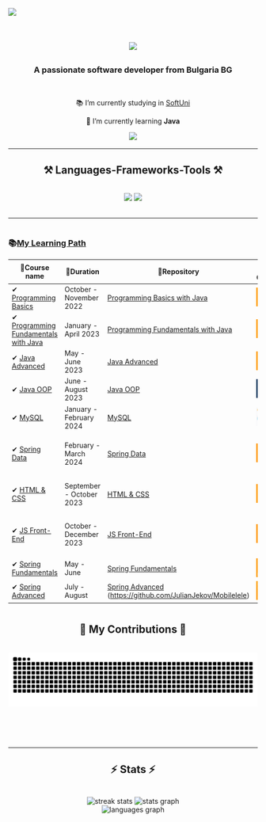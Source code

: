 
![](https://komarev.com/ghpvc/?username=JulianJekov)

<h1 align="center">
    <img src="https://readme-typing-svg.herokuapp.com/?font=Righteous&size=35&center=true&vCenter=true&width=500&height=70&duration=4000&lines=Hi+There!+👋;+I'm+Julian+Jekov!;" />
</h1>

<h3 align="center">A passionate software developer from Bulgaria BG</h3>

<br/>

<div align="center">
 
 📚 I’m currently studying in [SoftUni](https://softuni.bg)
 
 🌱 I’m currently learning **Java**

 </div>
 
<div align="center"> 
  <a href="mailto:immunetou@gmail.com">
    <img src="https://img.shields.io/badge/Gmail-333333?style=for-the-badge&logo=gmail&logoColor=red" />
  </a>
</div>

 <hr/>
 
<h2 align="center">⚒️ Languages-Frameworks-Tools ⚒️</h2>
<br/>
<div align="center">
    <img src="https://skillicons.dev/icons?i=java,spring,hibernate,mysql,idea" />
    <img src="https://skillicons.dev/icons?i=javascript,html,css,postman,vscode,github" /><br>
</div>

<br/>
<hr/>

<h1 align="center"></h1>

### 📚[My Learning Path](https://softuni.bg/curriculum)
| 🧾Course name | 📅Duration | 📁Repository | 🏆Certificate | 🛠️Skills | 
|--------|----|----|----|-----|
|✔ [Programming Basics](https://softuni.bg/trainings/3872/programming-basics-with-java-october-2022) | October - November 2022 | [Programming Basics with Java](https://github.com/JulianJekov/SoftUni-Java-Programming-Basics-Oct-2022) | <a href="https://softuni.bg/certificates/details/147441/95d00897" rel="nofollow"><img src="https://github.com/JulianJekov/JulianJekov/blob/main/imgs/basics.png" alt="Programming Basics with Java"></a> |  [![IntelliJ Idea](https://skillicons.dev/icons?i=idea&theme=light)](https://www.jetbrains.com/idea/) [![Java](https://skillicons.dev/icons?i=java&theme=light)](https://www.java.com/en/) |
|✔ [Programming Fundamentals with Java](https://softuni.bg/trainings/3951/programming-fundamentals-with-java-january-2023) | January - April 2023 | [Programming Fundamentals with Java](https://github.com/JulianJekov/Programming-Fundamentals-with-Java) | <a href="https://softuni.bg/certificates/details/167620/58259203" rel="nofollow"><img src="https://github.com/JulianJekov/JulianJekov/blob/main/imgs/fundamentsl.png" alt="Programming Fundamentals with Java"></a> | [![Java](https://skillicons.dev/icons?i=java&theme=light)](https://www.java.com/en/) [![GitHub](https://skillicons.dev/icons?i=github&theme=light)](https://github.com/) |
|✔ [Java Advanced](https://softuni.bg/trainings/4100/java-advanced-may-2023) | May - June 2023 | [Java Advanced](https://github.com/JulianJekov/JavaAdvanced) | <a href="https://softuni.bg/certificates/details/174554/ff0e7a8f" rel="nofollow"><img src="https://github.com/JulianJekov/JulianJekov/blob/main/imgs/advanced.png" alt="Java Advanced"></a> | [![Java](https://skillicons.dev/icons?i=java&theme=light)](https://www.java.com/en/) |
|✔ [Java OOP](https://softuni.bg/trainings/4101/java-oop-june-2023) | June - August 2023 | [Java OOP](https://github.com/JulianJekov/JavaOOP) | <a href="https://softuni.bg/certificates/details/181438/d056116b" rel="nofollow"><img src="https://github.com/JulianJekov/JulianJekov/blob/main/imgs/oop.jpg" alt="Java OOP"></a>| [![Java](https://skillicons.dev/icons?i=java&theme=light)](https://www.java.com/en/) |
|✔ [MySQL](https://softuni.bg/trainings/4365/mysql-january-2024) | January - February 2024 | [MySQL](https://github.com/JulianJekov/MySQL) | <a href="https://softuni.bg/certificates/details/202807/75600be9" rel="nofollow"><img src="https://github.com/JulianJekov/JulianJekov/blob/main/imgs/mysql.jpg" alt="MySQL"></a> | [![MySQL](https://skillicons.dev/icons?i=mysql&theme=light)](https://www.mysql.com/) |
|✔ [Spring Data](https://softuni.bg/trainings/4366/spring-data-february-2024)| February - March 2024 | [Spring Data](https://github.com/JulianJekov/Spring-Data) | <a href="https://softuni.bg/certificates/details/209352/6596fb30" rel="nofollow"><img src="https://github.com/JulianJekov/JulianJekov/blob/main/imgs/spring%20data.png" alt="SpringData"></a>| [![Java](https://skillicons.dev/icons?i=java&theme=light)](https://www.java.com/en/) [![Hibernate](https://skillicons.dev/icons?i=hibernate&theme=light)](https://hibernate.org/) [![Spring](https://skillicons.dev/icons?i=spring&theme=light)](https://spring.io/) [![Maven](https://skillicons.dev/icons?i=maven&theme=light)](https://maven.apache.org/) |
|✔ [HTML & CSS](https://softuni.bg/trainings/4239/html-and-css-september-2023) | September - October 2023 | [HTML & CSS](https://github.com/JulianJekov/HTML-CSS) | <a href="https://softuni.bg/certificates/details/190908/cd8e5594" rel="nofollow"><img src="https://github.com/JulianJekov/JulianJekov/blob/main/imgs/html%20css.jpg" alt="HTML & CSS"></a> | [![HTML](https://skillicons.dev/icons?i=html&theme=light)](https://en.wikipedia.org/wiki/HTML) [![CSS](https://skillicons.dev/icons?i=css&theme=light)](https://en.wikipedia.org/wiki/CSS) [![VS Code](https://skillicons.dev/icons?i=vscode&theme=light)](https://code.visualstudio.com/) |
|✔ [JS Front-End](https://softuni.bg/trainings/4240/js-front-end-october-2023) | October - December 2023 | [JS Front-End](https://github.com/JulianJekov/JS-Front-End) | <a href="https://softuni.bg/certificates/details/199232/2d830a19" rel="nofollow"><img src="https://github.com/JulianJekov/JulianJekov/blob/main/imgs/js%20front%20end.png" alt="JsFront-End"></a>|[![JavaScript](https://skillicons.dev/icons?i=js&theme=light)](https://developer.mozilla.org/en-US/docs/Web/JavaScript)  [![Postman](https://skillicons.dev/icons?i=postman&theme=light)](https://www.postman.com/) [![NPM](https://skillicons.dev/icons?i=npm&theme=light)](https://www.npmjs.com/) |
|✔ [Spring Fundamentals](https://softuni.bg/trainings/4530/spring-fundamentals-may-2024) | May - June | [Spring Fundamentals](https://github.com/JulianJekov/Spring-Fundamentals) | <a href="https://softuni.bg/certificates/details/219320/568b015f" rel="nofollow"><img src="https://github.com/JulianJekov/JulianJekov/blob/main/imgs/spring%20fundamentals.jpg" alt="Spring Fundamentals"></a> | [![Spring](https://skillicons.dev/icons?i=spring&theme=light)](https://spring.io/) |
|✔ [Spring Advanced](https://softuni.bg/trainings/4532/spring-advanced-june-2024) | July - August | [Spring Advanced](https://github.com/JulianJekov/Pathfinder) (https://github.com/JulianJekov/Mobilelele) | <a href="https://softuni.bg/certificates/details/223330/415ee33a" rel="nofollow"><img src="https://github.com/JulianJekov/JulianJekov/blob/main/imgs/spring%20advanced.jpg" alt="Spring Fundamentals"></a> | [![Spring](https://skillicons.dev/icons?i=spring&theme=light)](https://spring.io/) |


<h1 align="center"></h1>

<div align="center">
  <h2>🐍 My Contributions 🐍</h2>
  <br>
  <img alt="snake eating my contributions" src="https://raw.githubusercontent.com/JulianJekov/JulianJekov/output/github-contribution-grid-snake.svg" />
  
  <br/><br/><br/>
</div>

<hr/>

<h2 align="center">⚡ Stats ⚡</h2>
<br>
<div align="center">
    <img width=390 src="https://github-readme-streak-stats-salesp07.vercel.app/?user=JulianJekov&count_private=true&theme=react&border_radius=10" alt="streak stats"/>
  <img src="https://github-readme-stats.vercel.app/api?username=JulianJekov&hide_title=false&hide_rank=false&show_icons=true&include_all_commits=true&count_private=true&disable_animations=false&theme=react&rank_icon=github&border_radius=10" height="150" alt="stats graph"  />
    <br/>
  <img src="https://github-readme-stats.vercel.app/api/top-langs?username=JulianJekov&locale=en&hide_title=false&layout=compact&card_width=320&langs_count=5&theme=react&border_radius=10&size_weight=0.5&count_weight=0.5" alt="languages graph"  />
</div>

<br/><br/>
